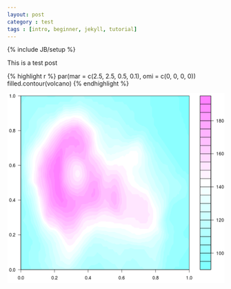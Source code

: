 ```yaml
---
layout: post
category : test
tags : [intro, beginner, jekyll, tutorial]
---
```

{% include JB/setup %}

This is a test post


{% highlight r %}
par(mar = c(2.5, 2.5, 0.5, 0.1), omi = c(0, 0, 0, 0))
filled.contour(volcano)
{% endhighlight %}

![center](/figs/2012-10-07-test/testfig.png) 

